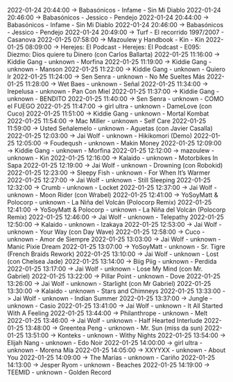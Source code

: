 2022-01-24 20:44:00 -> Babasónicos - Infame - Sin Mi Diablo
2022-01-24 20:46:00 -> Babasónicos - Jessico - Pendejo
2022-01-24 20:44:00 -> Babasónicos - Infame - Sin Mi Diablo
2022-01-24 20:46:00 -> Babasónicos - Jessico - Pendejo
2022-01-24 20:49:00 -> Turf - El recorrido 1997/2007 - Casanova
2022-01-25 07:58:00 -> Mazoulew y Handbook - Kin - Kin
2022-01-25 08:09:00 -> Herejes: El Podcast - Herejes: El Podcast - E095: Diezmo: Dios quiere tu Dinero (con Carlos Ballarta)
2022-01-25 11:16:00 -> Kiddie Gang - unknown - Morfina
2022-01-25 11:19:00 -> Kiddie Gang - unknown - Manson
2022-01-25 11:22:00 -> Kiddie Gang - unknown - Quiero Ir
2022-01-25 11:24:00 -> Sen Senra - unknown - No Me Sueltes Más
2022-01-25 11:28:00 -> Wet Baes - unknown - Señal
2022-01-25 11:34:00 -> Irepelusa - unknown - Pan Con Miel
2022-01-25 11:37:00 -> Kiddie Gang - unknown - BENDITO
2022-01-25 11:40:00 -> Sen Senra - unknown - COMO el FUEGO
2022-01-25 11:47:00 -> girl ultra - unknown - DameLove (con Cuco)
2022-01-25 11:51:00 -> Kiddie Gang - unknown - Mortal Kombat
2022-01-25 11:54:00 -> Mac Miller - unknown - Self Care
2022-01-25 11:59:00 -> Usted Señalemelo - unknown - Aguetas (con Javier Casalla)
2022-01-25 12:03:00 -> Jai Wolf - unknown - Hikikomori (Demo)
2022-01-25 12:05:00 -> Foudeqush - unknown - Makin Money
2022-01-25 12:09:00 -> Kiddie Gang - unknown - Morfina
2022-01-25 12:12:00 -> mazoulew - unknown - Kin
2022-01-25 12:16:00 -> Kalaido - unknown - Motorbikes In Sapa
2022-01-25 12:19:00 -> Jai Wolf - unknown - Drowning (con Robokid)
2022-01-25 12:23:00 -> Sleepy Fish - unknown - For When It’s Warmer
2022-01-25 12:27:00 -> Jai Wolf - unknown - Still Sleeping
2022-01-25 12:32:00 -> Crumb - unknown - Locket
2022-01-25 12:37:00 -> Jai Wolf - unknown - Moon Rider (con Wrabel)
2022-01-25 12:41:00 -> YoSoyMatt & Polocorp - unknown - La Niña del Volcán (Polocorp Remix)
2022-01-25 12:41:00 -> YoSoyMatt & Polocorp - unknown - La Niña del Volcán (Polocorp Remix)
2022-01-25 12:46:00 -> Jai Wolf - unknown - Telepathy
2022-01-25 12:50:00 -> Kalaido - unknown - Izakaya
2022-01-25 12:53:00 -> Jai Wolf - unknown - Your Way (con Day Wave)
2022-01-25 12:58:00 -> Cuco - unknown - Amor de Siempre
2022-01-25 13:03:00 -> Jai Wolf - unknown - Manic Pixie Dream
2022-01-25 13:07:00 -> YoSoyMatt - unknown - Sr. Tigre (French Braids Rework)
2022-01-25 13:10:00 -> Jai Wolf - unknown - Lost (con Chelsea Jade)
2022-01-25 13:14:00 -> Biig Piig - unknown - Perdida
2022-01-25 13:17:00 -> Jai Wolf - unknown - Lose My Mind (con Mr. Gabriel)
2022-01-25 13:22:00 -> Pillar Point - unknown - Dove
2022-01-25 13:26:00 -> Jai Wolf - unknown - Starlight (con Mr Gabriel)
2022-01-25 13:30:00 -> Kalaido - unknown - Stars and Chimneys
2022-01-25 13:33:00 -> Jai Wolf - unknown - Indian Summer
2022-01-25 13:37:00 -> Jungle - unknown - Casio
2022-01-25 13:41:00 -> Jai Wolf - unknown - It All Started With A Feeling
2022-01-25 13:44:00 -> Philanthrope - unknown - Melt
2022-01-25 13:46:00 -> Jai Wolf - unknown - Half Hearted Interlude
2022-01-25 13:48:00 -> Greentea Peng - unknown - Mr. Sun (miss da sun)
2022-01-25 13:51:00 -> Konteks - unknown - Withy Nights
2022-01-25 13:54:00 -> Elijah Nang - unknown - Edo Noir
2022-01-25 14:00:00 -> girl ultra - unknown - Morena Mía
2022-01-25 14:05:00 -> XXYYXX - unknown - About You
2022-01-25 14:09:00 -> The Marías - unknown - Cariño
2022-01-25 14:13:00 -> Jesper Ryom - unknown - Beaches
2022-01-25 14:19:00 -> TEEMID - unknown - Golden Record
